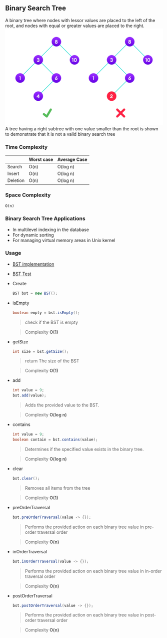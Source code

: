 ## Binary Search Tree

A binary tree where nodes with lessor values are placed to the left of the root, and nodes with equal or greater values
are placed to the right.
![BST image](../../../../../../images/bst-vs-not-bst.webp)
A tree having a right subtree with one value smaller than the root is shown to demonstrate that it is not a valid binary
search tree

### Time Complexity

|          | Worst case | Average Case |
|----------|------------|--------------|
| Search   | O(n)       | O(log n)     |
| Insert   | O(n)       | O(log n)     |
| Deletion | O(n)       | O(log n)     |

### Space Complexity

    O(n)

### Binary Search Tree Applications

- In multilevel indexing in the database
- For dynamic sorting
- For managing virtual memory areas in Unix kernel

### Usage

- [BST implementation](BST.java)
- [BST Test](../../../../../test/java/org/example/binary_tree/BSTTest.java)
- Create
    ```java
    BST bst = new BST();
    ```

- isEmpty
  ```java
  boolean empty = bst.isEmpty();
  ```
  > check if the BST is empty

  > Complexity **O(1)**

- getSize
  ```java
  int size = bst.getSize();
  ```
  > return The size of the BST

  > Complexity **O(1)**
  

- add
  ```java
  int value = 9;
  bst.add(value);
  ```
  > Adds the provided value to the BST.

  > Complexity **O(log n)**
  
- contains
  ```java
  int value = 9;
  boolean contain = bst.contains(value);
  ```
  > Determines if the specified value exists in the binary tree.

  > Complexity **O(log n)**

- clear
  ```java
  bst.clear();
  ```
  > Removes all items from the tree

  > Complexity **O(1)**

- preOrderTraversal
  ```java
  bst.preOrderTraversal(value -> {});
  ```
  > Performs the provided action on each binary tree value in pre-order traversal order

  > Complexity **O(n)**

- inOrderTraversal
  ```java
  bst.inOrderTraversal(value -> {});
  ```
  > Performs the provided action on each binary tree value in in-order traversal order

  > Complexity **O(n)**

- postOrderTraversal
  ```java
  bst.postOrderTraversal(value -> {});
  ```
  > Performs the provided action on each binary tree value in post-order traversal order

  > Complexity **O(n)**
  